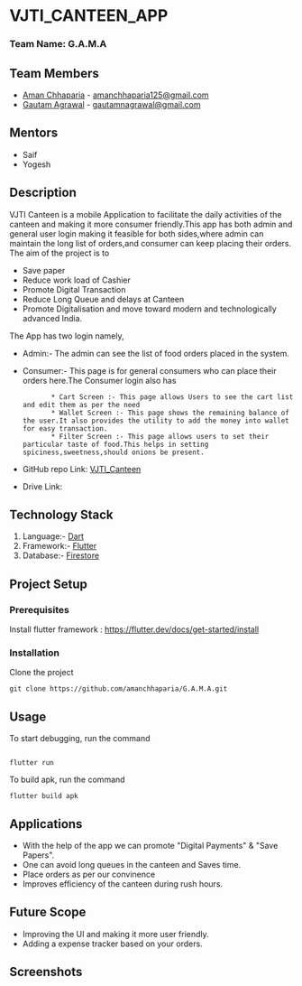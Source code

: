 # VJTI_CANTEEN_APP

### Team Name: G.A.M.A

## Team Members
* [Aman Chhaparia](https://github.com/amanchhaparia) - amanchhaparia125@gmail.com
* [Gautam Agrawal](https://github.com/gautam-dev-maker) - gautamnagrawal@gmail.com

## Mentors
* Saif
* Yogesh

## Description
VJTI Canteen is a mobile Application to facilitate the daily activities of the canteen and making it more consumer friendly.This app has both admin and general user login making it feasible for both sides,where admin can maintain the long list of orders,and consumer can keep placing their orders.
The aim of the project is to
* Save paper
* Reduce work load of Cashier
* Promote Digital Transaction
* Reduce Long Queue and delays at Canteen
* Promote Digitalisation and move toward modern and technologically advanced India.

The App has two login namely,
* Admin:- The admin can see the list of food orders placed in the system.
* Consumer:- This page is for general consumers who can place their orders here.The Consumer login also has 
             
             * Cart Screen :- This page allows Users to see the cart list and edit them as per the need
             * Wallet Screen :- This page shows the remaining balance of the user.It also provides the utility to add the money into wallet for easy transaction.
             * Filter Screen :- This page allows users to set their particular taste of food.This helps in setting spiciness,sweetness,should onions be present.
             
              

* GitHub repo Link: [VJTI_Canteen](https://github.com/amanchhaparia/G.A.M.A)
* Drive Link:

## Technology Stack
1. Language:- [Dart](https://dart.dev)
2. Framework:- [Flutter](https://flutter.dev)
3. Database:- [Firestore](https://firebase.google.com/docs/firestore)

## Project Setup
### Prerequisites
Install flutter framework : https://flutter.dev/docs/get-started/install

### Installation
Clone the project
```
git clone https://github.com/amanchhaparia/G.A.M.A.git

```

## Usage
To start debugging, run the command
```

flutter run

```

To build apk, run the command 
```
flutter build apk

```
## Applications
* With the help of the app we can promote "Digital Payments" & "Save Papers".
* One can avoid long queues in the canteen and Saves time.
* Place orders as per our convinence
* Improves efficiency of the canteen during rush hours.

## Future Scope
* Improving the UI and making it more user friendly.
* Adding a expense tracker based on your orders.

## Screenshots
